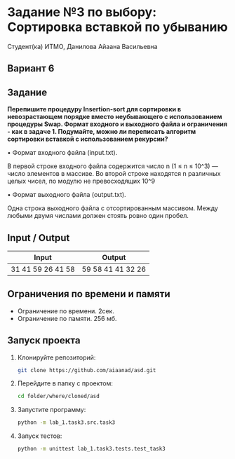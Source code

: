 # Задание №3 по выбору: Сортировка вставкой по убыванию
Студент(ка) ИТМО, Данилова Айаана Васильевна

## Вариант 6

## Задание
**Перепишите процедуру Insertion-sort для сортировки в невозрастающем порядке вместо неубывающего с использованием процедуры Swap.
Формат входного и выходного файла и ограничения - как в задаче 1.
Подумайте, можно ли переписать алгоритм сортировки вставкой с использованием рекурсии?**

• Формат входного файла (input.txt). 

В первой строке входного файла содержится число n (1 ≤ n ≤ 10^3) — число элементов в массиве. Во второй
строке находятся n различных целых чисел, по модулю не превосходящих
10^9

• Формат выходного файла (output.txt).

Одна строка выходного файла с
отсортированным массивом. Между любыми двумя числами должен стоять
ровно один пробел.


## Input / Output 

| Input             | Output            |
|-------------------|-------------------|
| 31 41 59 26 41 58 | 59 58 41 41 32 26 |
## Ограничения по времени и памяти

- Ограничение по времени. 2сек.
- Ограничение по памяти. 256 мб.


## Запуск проекта
1. Клонируйте репозиторий:
   ```bash
   git clone https://github.com/aiaanad/asd.git
   ```
2. Перейдите в папку с проектом:
   ```bash
   cd folder/where/cloned/asd
   ```
3. Запустите программу:
   ```bash
   python -m lab_1.task3.src.task3
   ```

4. Запуск тестов:
   ```bash
   python -m unittest lab_1.task3.tests.test_task3
   ```


